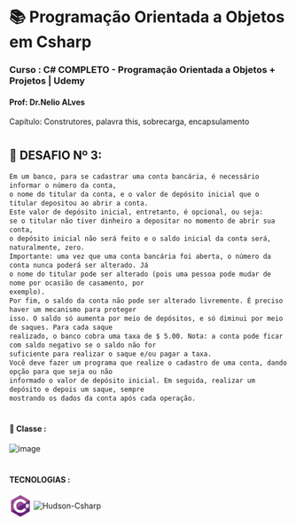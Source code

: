 # 📚 Programação Orientada a Objetos em Csharp
###  Curso : C# COMPLETO - Programação Orientada a Objetos + Projetos | Udemy 
#### Prof: Dr.Nelio ALves 

Capítulo:  Construtores, palavra this, sobrecarga, encapsulamento
#
##  🎯  DESAFIO Nº 3:

    Em um banco, para se cadastrar uma conta bancária, é necessário informar o número da conta, 
    o nome do titular da conta, e o valor de depósito inicial que o titular depositou ao abrir a conta.
    Este valor de depósito inicial, entretanto, é opcional, ou seja: 
    se o titular não tiver dinheiro a depositar no momento de abrir sua conta, 
    o depósito inicial não será feito e o saldo inicial da conta será, naturalmente, zero.
    Importante: uma vez que uma conta bancária foi aberta, o número da conta nunca poderá ser alterado. Já
    o nome do titular pode ser alterado (pois uma pessoa pode mudar de nome por ocasião de casamento, por
    exemplo).
    Por fim, o saldo da conta não pode ser alterado livremente. É preciso haver um mecanismo para proteger
    isso. O saldo só aumenta por meio de depósitos, e só diminui por meio de saques. Para cada saque
    realizado, o banco cobra uma taxa de $ 5.00. Nota: a conta pode ficar com saldo negativo se o saldo não for
    suficiente para realizar o saque e/ou pagar a taxa.
    Você deve fazer um programa que realize o cadastro de uma conta, dando opção para que seja ou não
    informado o valor de depósito inicial. Em seguida, realizar um depósito e depois um saque, sempre
    mostrando os dados da conta após cada operação.

#


#### 📌 Classe :

![image](https://github.com/Hudson-engsoftware/Desafio_3_Udemy/assets/57200355/35f4c041-8ddb-4938-a1bd-4c151fe60a5d)





#

#### TECNOLOGIAS :

<div>

<img align="center" alt="Hudson-Csharp" height="40" width="40" src="https://raw.githubusercontent.com/devicons/devicon/master/icons/csharp/csharp-original.svg">

<img align="center" alt="Hudson-Csharp" height="40" width="40" src="https://cdn.jsdelivr.net/gh/devicons/devicon/icons/vscode/vscode-original-wordmark.svg" />

</div>
